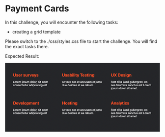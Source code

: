 # Payment Cards

In this challenge, you will encounter the following tasks:

- creating a grid template

Please switch to the ./css/styles.css file to start the challenge. You will find the exact tasks there.

Expected Result:

![result](./assets/grid-challenge_service-gallery.png)
